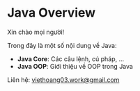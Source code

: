 # Java Overview

Xin chào mọi người! 

Trong đây là một số nội dung về Java:
- **Java Core**: Các câu lệnh, cú pháp, ...
- **Java OOP**: Giới thiệu về OOP trong Java

Liên hệ: [viethoang03.work@gmail.com](mailto:viethoang03.work@gmail.com)
